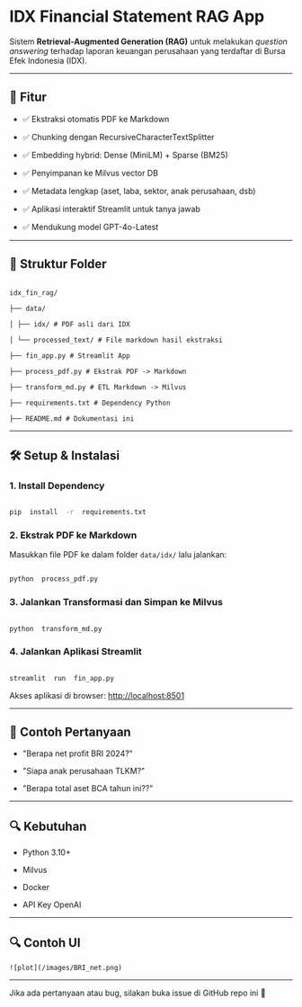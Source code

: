 # IDX Financial Statement RAG App

  

Sistem **Retrieval-Augmented Generation (RAG)** untuk melakukan *question answering* terhadap laporan keuangan perusahaan yang terdaftar di Bursa Efek Indonesia (IDX).

  

---

  

## 🚀 Fitur

  

- ✅ Ekstraksi otomatis PDF ke Markdown

- ✅ Chunking dengan RecursiveCharacterTextSplitter

- ✅ Embedding hybrid: Dense (MiniLM) + Sparse (BM25)

- ✅ Penyimpanan ke Milvus vector DB

- ✅ Metadata lengkap (aset, laba, sektor, anak perusahaan, dsb)

- ✅ Aplikasi interaktif Streamlit untuk tanya jawab

- ✅ Mendukung model GPT-4o-Latest

  

---

  

## 📁 Struktur Folder

  

```

idx_fin_rag/

├── data/

│ ├── idx/ # PDF asli dari IDX

│ └── processed_text/ # File markdown hasil ekstraksi

├── fin_app.py # Streamlit App

├── process_pdf.py # Ekstrak PDF -> Markdown

├── transform_md.py # ETL Markdown -> Milvus

├── requirements.txt # Dependency Python

├── README.md # Dokumentasi ini

```

  

---

  

## 🛠️ Setup & Instalasi


  

### 1. Install Dependency

  

```bash

pip  install  -r  requirements.txt

```

  

### 2. Ekstrak PDF ke Markdown

  

Masukkan file PDF ke dalam folder `data/idx/` lalu jalankan:

  

```bash

python  process_pdf.py

```

  

### 3. Jalankan Transformasi dan Simpan ke Milvus

  

```bash

python  transform_md.py

```

  

### 4. Jalankan Aplikasi Streamlit

  

```bash

streamlit  run  fin_app.py

```

  

Akses aplikasi di browser: [http://localhost:8501](http://localhost:8501)

  

---

  

## 📌 Contoh Pertanyaan

  

- "Berapa net profit BRI  2024?"

- "Siapa anak perusahaan TLKM?"

- "Berapa total aset  BCA tahun ini??"

  

---

  

## 🔍 Kebutuhan

  

- Python 3.10+

- Milvus 

- Docker

- API Key OpenAI 

  

---


  

## 🔍 Contoh UI
  
```
![plot](/images/BRI_net.png)
```
---

Jika ada pertanyaan atau bug, silakan buka issue di GitHub repo ini 🙌


